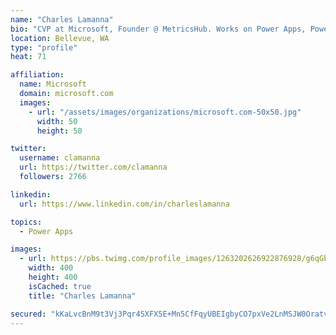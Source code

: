 ```yaml
---
name: "Charles Lamanna"
bio: "CVP at Microsoft, Founder @ MetricsHub. Works on Power Apps, Power Automate, Power Virtual Agent, Common Data Service and Dynamics 365."
location: Bellevue, WA
type: "profile"
heat: 71

affiliation:
  name: Microsoft
  domain: microsoft.com
  images:
    - url: "/assets/images/organizations/microsoft.com-50x50.jpg"
      width: 50
      height: 50

twitter:
  username: clamanna
  url: https://twitter.com/clamanna
  followers: 2766

linkedin:
  url: https://www.linkedin.com/in/charleslamanna

topics:
  - Power Apps

images:
  - url: https://pbs.twimg.com/profile_images/1263202626922876928/g6qGbHZ-_400x400.jpg
    width: 400
    height: 400
    isCached: true
    title: "Charles Lamanna"

secured: "kKaLvcBnM9t3Vj3Pqr4SXFX5E+Mn5CfFqyUBEIgbyCO7pxVe2LnMSJW0OratvzaiorluVpX33ONze9/++3lIbIfuNJrg07mcCL4I1VmJh5kfUwPx1/Yyt+IizFmb7G3Gww4CVnZ1Df5aAUI8CIMBZiC3izYBlCV3nlyaUeLzX2DSCW6fK5V8mcetEihJilL3tSvKHsI0i4EIB1LJZFjl9oqKBaoLwMejixIKEwZN8pKEKl5XExucoLiiHpFdgIsW7ihLFyArnRI/mKiZkBvqucdnCQzZpuqgB3eIHWYs+kCE0LUAQVMHLJV8qP3Y5PgrwF9IbDbULDzcISfaO47BwXbYDFLLvIaPk541fsYrxQVFhjqcFCv8W7WtziHITKtw8T1Oi4idnAOnKWfF52OLCwgYlpw6hZ27mDiA4bWwek0=;I7h8gal+cVwxZEkwSdqh4g=="
---
```


